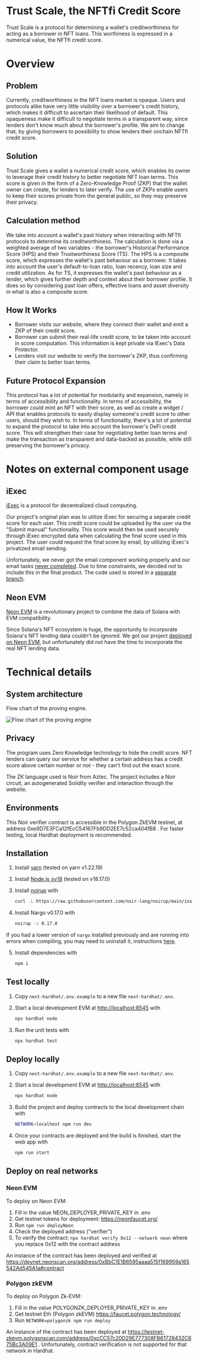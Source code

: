 # Trust Scale, the NFTfi Credit Score

Trust Scale is a protocol for determining a wallet's creditworthiness for acting as a borrower in
NFT loans. This worthiness is expressed in a numerical value, the NFTfi credit score.

# Overview

## Problem

Currently, creditworthiness in the NFT loans market is opaque. Users and protocols alike have very
little visibility over a borrower's credit history, which makes it difficult to ascertain their
likelihood of default. This opaqueness make it difficult to negotiate terms in a transparent way,
since lenders don't know much about the borrower's profile. We aim to change that, by giving
borrowers to possibility to show lenders their onchain NFTfi credit score.

## Solution

Trust Scale gives a wallet a numerical credit score, which enables its owner to leverage their
credit history to better negotiate NFT loan terms. This score is given in the form of a
Zero-Knowledge Proof (ZKP) that the wallet owner can create, for lenders to later verify. The use of
ZKPs enable users to keep their scores private from the general public, so they may preserve their
privacy.

## Calculation method

We take into account a wallet's past history when interacting with NFTfi protocols to determine its
creditworthiness. The calculation is done via a weighted average of two variables - the borrower's
Historical Performance Score (HPS) and their Trustworthiness Score (TS). The HPS is a composite
score, which expresses the wallet's past behaviour as a borrower. It takes into account the user's
default-to-loan ratio, loan recency, loan size and credit utilization. As for TS, it expresses the
wallet's past behaviour as a lender, which gives further depth and context about their borrower
profile. It does so by considering past loan offers, effective loans and asset diversity in what is
also a composite score.

## How It Works

- Borrower visits our website, where they connect their wallet and emit a ZKP of their credit score.
- Borrower can submit their real-life credit score, to be taken into account in score computation.
  This information is kept private via IExec's Data Protector.
- Lenders visit our website to verify the borrower's ZKP, thus confirming their claim to better loan
  terms.

## Future Protocol Expansion

This protocol has a lot of potential for modularity and expansion, namely in terms of accessibility
and functionality. In terms of accessibility, the borrower could mint an NFT with their score, as
well as create a widget / API that enables protocols to easily display someone's credit score to
other users, should they wish to. In terms of functionality, there's a lot of potential to expand
the protocol to take into account the borrower's DeFi credit score. This will strengthen their case
for negotiating better loan terms and make the transaction as transparent and data-backed as
possible, while still preserving the borrower's privacy.

# Notes on external component usage

## iExec

[iExec](https://protocol.docs.iex.ec/) is a protocol for decentralized cloud computing.

Our project's original plan was to utilize iExec for securing a separate credit score for each user.
This credit score could be uploaded by the user via the "Submit manual" functionality. This score
would then be used securely through iExec encrypted data when calculating the final score used in
this project. The user could request the final score by email, by utilizing iExec's privatized email
sending.

Unfortunately, we never got the email component working properly and our email tasks
[never completed](https://explorer.iex.ec/bellecour/address/0x615bcaca28523ba081071e68e818b44948c1dd5a).
Due to time constraints, we decided not to include this in the final product. The code used is
stored in a
[separate branch](https://github.com/microbecode/ethlisbon/blob/iexec/components/component.js#L128).

## Neon EVM

[Neon EVM](https://neonevm.org/) is a revolutionary project to combine the data of Solana with EVM
compatibility.

Since Solana's NFT ecosystem is huge, the opportunity to incorporate Solana's NFT lending data
couldn't be ignored. We got our project [deployed on Neon EVM](#neon-evm-1), but unfortunately did
not have the time to incorporate the real NFT lending data.

# Technical details

## System architecture

Flow chart of the proving engine.

![Flow chart of the proving engine](./flow.drawio.png)

## Privacy

The program uses Zero Knowledge technology to hide the credit score. NFT lenders can query our
service for whether a certain address has a credit score above certain number or not - they can't
find out the exact score.

The ZK language used is Noir from Aztec. The project includes a Noir circuit, an autogenerated
Solidity verifier and interaction through the website.

## Environments

This Noir verifier contract is accessible in the Polygon ZkEVM testnet, at address
0xe9D7E3FCa12fEcC54167Fb9DD2EE7c52ca404fB8 . For faster testing, local Hardhat deployment is
recommended.

## Installation

1. Install [yarn](https://yarnpkg.com/) (tested on yarn v1.22.19)

2. Install [Node.js ≥v18](https://nodejs.org/en) (tested on v18.17.0)

3. Install [noirup](https://noir-lang.org/getting_started/nargo_installation/#option-1-noirup) with

   ```bash
   curl -L https://raw.githubusercontent.com/noir-lang/noirup/main/install | bash
   ```

4. Install Nargo v0.17.0 with

   ```bash
   noirup -v 0.17.0
   ```

If you had a lower version of `nargo` installed previously and are running into errors when
compiling, you may need to uninstall it, instructions
[here](https://noir-lang.org/getting_started/nargo_installation#uninstalling-nargo).

5. Install dependencies with

   ```bash
   npm i
   ```

## Test locally

1. Copy `next-hardhat/.env.example` to a new file `next-hardhat/.env`.

2. Start a local development EVM at <http://localhost:8545> with

   ```bash
   npx hardhat node
   ```

3. Run the unit tests with

   ```bash
   npx hardhat test
   ```

## Deploy locally

1. Copy `next-hardhat/.env.example` to a new file `next-hardhat/.env`.

2. Start a local development EVM at <http://localhost:8545> with

   ```bash
   npx hardhat node
   ```

3. Build the project and deploy contracts to the local development chain with

   ```bash
   NETWORK=localhost npm run dev
   ```

4. Once your contracts are deployed and the build is finished, start the web app with

   ```bash
   npm run start
   ```

## Deploy on real networks

### Neon EVM

To deploy on Neon EVM:

1. Fill in the value NEON_DEPLOYER_PRIVATE_KEY in .env
1. Get testnet tokens for deployment: https://neonfaucet.org/
1. Run `npm run deployNeon`
1. Check the deployed address ("verifier")
1. To verify the contract: `npx hardhat verify 0x12 --network neon` where you replace 0x12 with the
   contract address

An instance of the contract has been deployed and verified at
https://devnet.neonscan.org/address/0xBbC1E1B6595aaaa515f169959a165542Ad545A1a#contract

### Polygon zkEVM

To deploy on Polygon Zk-EVM:

1. Fill in the value POLYGONZK_DEPLOYER_PRIVATE_KEY in .env
1. Get testnet Eth (Polygon zkEVM) https://faucet.polygon.technology/
1. Run `NETWORK=polygonzk npm run deploy`

An instance of the contract has been deployed at
https://testnet-zkevm.polygonscan.com/address/0xcCC57c20D29E777308FB61728432C675Bc3A09E1 .
Unfortunately, contract verification is not supported for that network in Hardhat.
